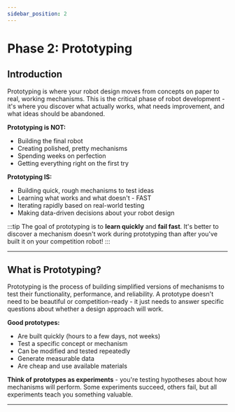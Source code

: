 ```yaml
---
sidebar_position: 2
---
```


# Phase 2: Prototyping

## Introduction

Prototyping is where your robot design moves from concepts on paper to real, working mechanisms. This is the critical phase of robot development - it's where you discover what actually works, what needs improvement, and what ideas should be abandoned.

**Prototyping is NOT:**
- Building the final robot
- Creating polished, pretty mechanisms
- Spending weeks on perfection
- Getting everything right on the first try

**Prototyping IS:**
- Building quick, rough mechanisms to test ideas
- Learning what works and what doesn't - FAST
- Iterating rapidly based on real-world testing
- Making data-driven decisions about your robot design

:::tip
The goal of prototyping is to **learn quickly** and **fail fast**. It's better to discover a mechanism doesn't work during prototyping than after you've built it on your competition robot!
:::

---

## What is Prototyping?

Prototyping is the process of building simplified versions of mechanisms to test their functionality, performance, and reliability. A prototype doesn't need to be beautiful or competition-ready - it just needs to answer specific questions about whether a design approach will work.

**Good prototypes:**
- Are built quickly (hours to a few days, not weeks)
- Test a specific concept or mechanism
- Can be modified and tested repeatedly
- Generate measurable data
- Are cheap and use available materials

**Think of prototypes as experiments** - you're testing hypotheses about how mechanisms will perform. Some experiments succeed, others fail, but all experiments teach you something valuable.

---

